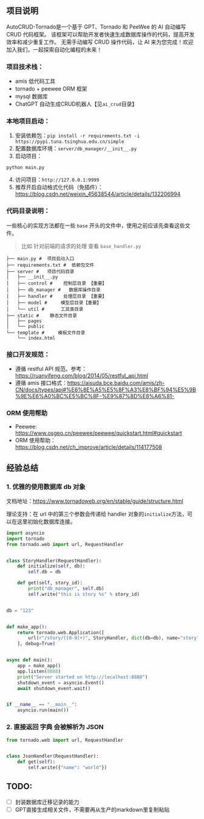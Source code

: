 ## 项目说明

AutoCRUD-Tornado是一个基于 GPT、Tornado 和 PeeWee 的 AI 自动编写 CRUD 代码框架。
该框架可以帮助开发者快速生成数据库操作的代码，提高开发效率和减少重复工作。
无需手动编写 CRUD 操作代码，让 AI 来为您完成！欢迎加入我们，一起探索自动化编程的未来！

### 项目技术栈：

- amis 低代码工具
- tornado + peewee ORM 框架
- mysql 数据库
- ChatGPT 自动生成CRUD机器人【见`ai_crud`目录】

### 本地项目启动：

1. 安装依赖包：`pip install -r requirements.txt -i https://pypi.tuna.tsinghua.edu.cn/simple `
2. 配置数据库环境：`server/db_manager/__init__.py`
3. 启动项目：

```shell
python main.py
```

4. 访问项目：`http://127.0.0.1:9999`
5. 推荐开启自动格式化代码（免插件）：https://blog.csdn.net/weixin_45638544/article/details/132206994

### 代码目录说明：

一些核心的实现方法都在一些 `base` 开头的文件中，使用之前应该先查看这些文件。

> 比如 针对前端的请求的处理 查看 `base_handler.py`

```shell
├── main.py #  项目启动入口
├── requirements.txt #  依赖包文件
├── server #   项目代码目录
│   ├── __init__.py
│   ├── control #    控制层目录 【重要】
│   ├── db_manager #   数据库操作目录
│   ├── handler #    处理层目录 【重要】
│   ├── model #     模型层目录【重要】
│   └── util #      工具类目录
├── static #    静态文件目录
│   ├── pages
│   └── public
└── template #     模板文件目录
    └── index.html

```

### 接口开发规范：

- 遵循 restful API 规范。参考：https://ruanyifeng.com/blog/2014/05/restful_api.html
- 遵循 amis
  接口格式：https://aisuda.bce.baidu.com/amis/zh-CN/docs/types/api#%E6%8E%A5%E5%8F%A3%E8%BF%94%E5%9B%9E%E6%A0%BC%E5%BC%8F-%E9%87%8D%E8%A6%81-

### ORM 使用帮助

- Peewee: https://www.osgeo.cn/peewee/peewee/quickstart.html#quickstart
- ORM 使用帮助：https://blog.csdn.net/ch_improve/article/details/114177508

## 经验总结

### 1. 优雅的使用数据库 db 对象

文档地址：https://www.tornadoweb.org/en/stable/guide/structure.html

理论支持：在 url 中的第三个参数会传递给 handler 对象的`initialize`方法，可以在这里初始化数据库连接。

```python
import asyncio
import tornado
from tornado.web import url, RequestHandler


class StoryHandler(RequestHandler):
    def initialize(self, db):
        self.db = db

    def get(self, story_id):
        print("db_manager", self.db)
        self.write("this is story %s" % story_id)


db = "123"


def make_app():
    return tornado.web.Application([
        url(r"/story/([0-9]+)", StoryHandler, dict(db=db), name="story")
    ], debug=True)


async def main():
    app = make_app()
    app.listen(8888)
    print("Server started on http://localhost:8888")
    shutdown_event = asyncio.Event()
    await shutdown_event.wait()


if __name__ == "__main__":
    asyncio.run(main())

```

### 2. 直接返回 字典 会被解析为 JSON

```python
from tornado.web import url, RequestHandler


class JsonHandler(RequestHandler):
    def get(self):
        self.write({"name": "world"})
```

## TODO:

- [ ] 封装数据库迁移记录的能力
- [ ] GPT直接生成相关文件，不需要再从生产的markdown里复制粘贴
